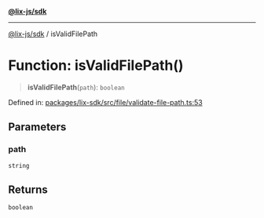 [**@lix-js/sdk**](../README.md)

***

[@lix-js/sdk](../README.md) / isValidFilePath

# Function: isValidFilePath()

> **isValidFilePath**(`path`): `boolean`

Defined in: [packages/lix-sdk/src/file/validate-file-path.ts:53](https://github.com/opral/monorepo/blob/b171e3e71d4461028abf991c33609fbcfb064d33/packages/lix-sdk/src/file/validate-file-path.ts#L53)

## Parameters

### path

`string`

## Returns

`boolean`
